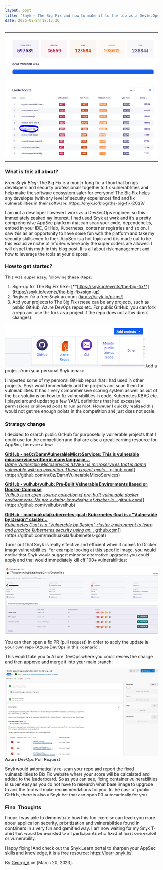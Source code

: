 ```yaml
---
layout: post
title: "Snyk — The Big Fix and how to make it to the top as a DevSecOps Engineer"
date: 2025-08-24T18:13:36
---
```


* * *

![](/assets/images/snyk-the-big-fix-and-how-to-make-it-to-the-top-as-a-devsecops-engineer-0.png)

* * *

### What is this all about?

_From Snyk Blog:_ The Big Fix is a month-long fix-a-thon that brings developers and security professionals together to fix vulnerabilities and help make the software ecosystem safer for everyone! The Big Fix helps any developer (with any level of security experience) find and fix vulnerabilities in their software. <https://snyk.io/blog/the-big-fix-2023/>

I am not a developer however I work as a DevSecOps engineer so this immediately peaked my interest. I had used Snyk at work and it’s a pretty comprehensive AppSec platform that can scan your code, dependencies, embed in your IDE, GitHub, Kubernetes, container registries and so on. I saw this as an opportunity to have some fun with the platform and take my security skills even further. AppSec is a hot topic and it is made out to be this exclusive niche of InfoSec where only the super coders are allowed. I will dispel this myth in this blog post. It is all about risk management and how to leverage the tools at your disposal.

### How to get started?

This was super easy, following these steps:

  1. Sign-up for The Big Fix here: [**https://snyk.io/events/the-big-fix**](https://snyk.io/events/the-big-fix#sign-up)
  2. Register for a free Snyk account (<https://snyk.io/plans/>)
  3. Add your projects to The Big Fix (these can be any projects, such as public GitHub, Azure DevOps repos etc. For public GitHub, you can fork a repo and use the fork as a project if the repo does not allow direct changes).

![](/assets/images/snyk-the-big-fix-and-how-to-make-it-to-the-top-as-a-devsecops-engineer-1.png)Add a project from your personal Snyk tenant:

I imported some of my personal GitHub repos that I had used in other projects. Snyk would immediately add the projects and scan them for vulnerabilities. It has a very comprehensive scoring system as well as out of the box solutions on how to fix vulnerabilities in code, Kubernetes RBAC etc. I played around updating a few YAML definitions that had excessive permissions or allowed pods to run as root. However I quickly realized this would not get me enough points in the competition and just does not scale.

### Strategy change

I decided to search public GitHub for purposefully vulnerable projects that I could use for the competition and that are also a great learning resource for AppSec, here are a few:

[**GitHub - ne0z/DamnVulnerableMicroServices: This is vulnerable microservice written in many language…**  
 _Damn Vulnerable Microservices (DVMS) is microservices that is damn vulnerable with no exception. These project goals…_ github.com](https://github.com/ne0z/DamnVulnerableMicroServices "https://github.com/ne0z/DamnVulnerableMicroServices")[](https://github.com/ne0z/DamnVulnerableMicroServices)

[**GitHub - vulhub/vulhub: Pre-Built Vulnerable Environments Based on Docker-Compose**  
 _Vulhub is an open-source collection of pre-built vulnerable docker environments. No pre-existing knowledge of docker is…_ github.com](https://github.com/vulhub/vulhub "https://github.com/vulhub/vulhub")[](https://github.com/vulhub/vulhub)

[**GitHub - madhuakula/kubernetes-goat: Kubernetes Goat is a "Vulnerable by Design" cluster…**  
 _Kubernetes Goat is a "Vulnerable by Design" cluster environment to learn and practice Kubernetes security using an…_ github.com](https://github.com/madhuakula/kubernetes-goat "https://github.com/madhuakula/kubernetes-goat")[](https://github.com/madhuakula/kubernetes-goat)

Turns out that Snyk is really effective and efficient when it comes to Docker image vulnerabilities. For example looking at this specific image, you would notice that Snyk would suggest minor or alternative upgrades you could apply and that would immediately kill off 100+ vulnerabilities:

![](/assets/images/snyk-the-big-fix-and-how-to-make-it-to-the-top-as-a-devsecops-engineer-2.png)

You can then open a fix PR (pull request) in order to apply the update in your own repo (Azure DevOps in this scenario):

This would take you to Azure DevOps where you could review the change and then approve and merge it into your main branch:

![](/assets/images/snyk-the-big-fix-and-how-to-make-it-to-the-top-as-a-devsecops-engineer-3.png)Azure DevOps Pull Request

Snyk would automatically re-scan your repo and report the fixed vulnerabilities to Bix Fix website where your score will be calculated and added to the leaderboard. So as you can see, fixing container vulnerabilities is super easy as you do not have to research what base image to upgrade to and the tool will make recommendations for you. In the case of public GitHub, there is also a Snyk bot that can open PR automatically for you.

### Final Thoughts

I hope I was able to demonstrate how this fun exercise can teach you more about application security, prioritization and vulnerabilities found in containers in a very fun and gamified way. I am now waiting for my Snyk T-shirt that would be awarded to all participants who fixed at least one exploit or vulnerability.

Happy fixing! And check out the Snyk Learn portal to sharpen your AppSec skills and knowledge, it is a free resource: https://learn.snyk.io/

By [Georgi_V](https://www.linkedin.com/in/gvoden/) on [March 20, 2023].
